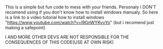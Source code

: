This is a simple but fun code to mess with your friends.
Personaly i DON'T recomend using if you don't know how to install windows manualy.
So here is a link to a video tutorial how to install windows "https://www.youtube.com/watch?v=l9GnWYKyyYo" (but i recomend just making a safepoint) 






I AND MORE OTHER DEVS ARE NOT RESPONSIBLE FOR THE CONSEQUENCES OF THIS CODE(USE AT OWN RISK)
